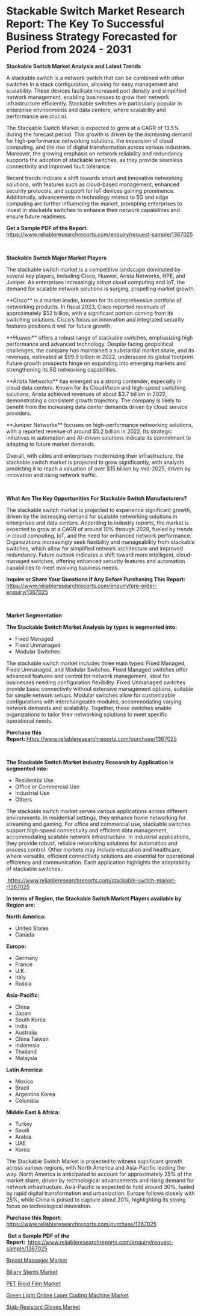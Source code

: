 <p><h1>Stackable Switch Market Research Report: The Key To Successful Business Strategy Forecasted for Period from 2024 - 2031</h1></p><p><strong>Stackable Switch Market Analysis and Latest Trends</strong></p>
<p><p>A stackable switch is a network switch that can be combined with other switches in a stack configuration, allowing for easy management and scalability. These devices facilitate increased port density and simplified network management, enabling businesses to grow their network infrastructure efficiently. Stackable switches are particularly popular in enterprise environments and data centers, where scalability and performance are crucial.</p><p>The Stackable Switch Market is expected to grow at a CAGR of 13.5% during the forecast period. This growth is driven by the increasing demand for high-performance networking solutions, the expansion of cloud computing, and the rise of digital transformation across various industries. Moreover, the growing emphasis on network reliability and redundancy supports the adoption of stackable switches, as they provide seamless connectivity and improved fault tolerance.</p><p>Recent trends indicate a shift towards smart and innovative networking solutions, with features such as cloud-based management, enhanced security protocols, and support for IoT devices gaining prominence. Additionally, advancements in technology related to 5G and edge computing are further influencing the market, prompting enterprises to invest in stackable switches to enhance their network capabilities and ensure future readiness.</p></p>
<p><strong>Get a Sample PDF of the Report:&nbsp;</strong> <a href="https://www.reliableresearchreports.com/enquiry/request-sample/1367025?utm_campaign=3&utm_medium=2&utm_source=Github&utm_content=ia&utm_term=06122024&utm_id=stackable-switch">https://www.reliableresearchreports.com/enquiry/request-sample/1367025</a></p>
<p>&nbsp;</p>
<p><strong>Stackable Switch Major Market Players</strong></p>
<p><p>The stackable switch market is a competitive landscape dominated by several key players, including Cisco, Huawei, Arista Networks, HPE, and Juniper. As enterprises increasingly adopt cloud computing and IoT, the demand for scalable network solutions is surging, propelling market growth.</p><p>**Cisco** is a market leader, known for its comprehensive portfolio of networking products. In fiscal 2023, Cisco reported revenues of approximately $52 billion, with a significant portion coming from its switching solutions. Cisco’s focus on innovation and integrated security features positions it well for future growth.</p><p>**Huawei** offers a robust range of stackable switches, emphasizing high performance and advanced technology. Despite facing geopolitical challenges, the company has maintained a substantial market share, and its revenues, estimated at $99.9 billion in 2022, underscore its global footprint. Future growth prospects hinge on expanding into emerging markets and strengthening its 5G networking capabilities.</p><p>**Arista Networks** has emerged as a strong contender, especially in cloud data centers. Known for its CloudVision and high-speed switching solutions, Arista achieved revenues of about $3.7 billion in 2022, demonstrating a consistent growth trajectory. The company is likely to benefit from the increasing data center demands driven by cloud service providers.</p><p>**Juniper Networks** focuses on high-performance networking solutions, with a reported revenue of around $5.2 billion in 2022. Its strategic initiatives in automation and AI-driven solutions indicate its commitment to adapting to future market demands.</p><p>Overall, with cities and enterprises modernizing their infrastructure, the stackable switch market is projected to grow significantly, with analysts predicting it to reach a valuation of over $15 billion by mid-2025, driven by innovation and rising network traffic.</p></p>
<p>&nbsp;</p>
<p><strong>What Are The Key Opportunities For Stackable Switch Manufacturers?</strong></p>
<p><p>The stackable switch market is projected to experience significant growth, driven by the increasing demand for scalable networking solutions in enterprises and data centers. According to industry reports, the market is expected to grow at a CAGR of around 10% through 2028, fueled by trends in cloud computing, IoT, and the need for enhanced network performance. Organizations increasingly seek flexibility and manageability from stackable switches, which allow for simplified network architecture and improved redundancy. Future outlook indicates a shift toward more intelligent, cloud-managed switches, offering enhanced security features and automation capabilities to meet evolving business needs.</p></p>
<p><strong>Inquire or Share Your Questions If Any Before Purchasing This Report:</strong> <a href="https://www.reliableresearchreports.com/enquiry/pre-order-enquiry/1367025?utm_campaign=3&utm_medium=2&utm_source=Github&utm_content=ia&utm_term=06122024&utm_id=stackable-switch">https://www.reliableresearchreports.com/enquiry/pre-order-enquiry/1367025</a></p>
<p>&nbsp;</p>
<p><strong>Market Segmentation</strong></p>
<p><strong>The Stackable Switch Market Analysis by types is segmented into:</strong></p>
<p><ul><li>Fixed Managed</li><li>Fixed Unmanaged</li><li>Modular Switches</li></ul></p>
<p><p>The stackable switch market includes three main types: Fixed Managed, Fixed Unmanaged, and Modular Switches. Fixed Managed switches offer advanced features and control for network management, ideal for businesses needing configuration flexibility. Fixed Unmanaged switches provide basic connectivity without extensive management options, suitable for simple network setups. Modular switches allow for customizable configurations with interchangeable modules, accommodating varying network demands and scalability. Together, these switches enable organizations to tailor their networking solutions to meet specific operational needs.</p></p>
<p><strong>Purchase this Report:&nbsp;</strong><a href="https://www.reliableresearchreports.com/purchase/1367025?utm_campaign=3&utm_medium=2&utm_source=Github&utm_content=ia&utm_term=06122024&utm_id=stackable-switch">https://www.reliableresearchreports.com/purchase/1367025</a></p>
<p>&nbsp;</p>
<p><strong>The Stackable Switch Market Industry Research by Application is segmented into:</strong></p>
<p><ul><li>Residential Use</li><li>Office or Commercial Use</li><li>Industrial Use</li><li>Others</li></ul></p>
<p><p>The stackable switch market serves various applications across different environments. In residential settings, they enhance home networking for streaming and gaming. For office and commercial use, stackable switches support high-speed connectivity and efficient data management, accommodating scalable network infrastructure. In industrial applications, they provide robust, reliable networking solutions for automation and process control. Other markets may include education and healthcare, where versatile, efficient connectivity solutions are essential for operational efficiency and communication. Each application highlights the adaptability of stackable switches.</p></p>
<p><a href="https://www.reliableresearchreports.com/stackable-switch-market-r1367025?utm_campaign=3&utm_medium=2&utm_source=Github&utm_content=ia&utm_term=06122024&utm_id=stackable-switch">&nbsp;https://www.reliableresearchreports.com/stackable-switch-market-r1367025</a></p>
<p><strong>In terms of Region, the Stackable Switch Market Players available by Region are:</strong></p>
<p>
    <p> <strong> North America: </strong>
        <ul>
            <li>United States</li>
            <li>Canada</li>
        </ul>
        </p> 
    <p> <strong> Europe: </strong>
        <ul>
            <li>Germany</li>
            <li>France</li>
            <li>U.K.</li>
            <li>Italy</li>
            <li>Russia</li>
        </ul>
        </p> 
    <p> <strong> Asia-Pacific: </strong>
        <ul>
            <li>China</li>
            <li>Japan</li>
            <li>South Korea</li>
            <li>India</li>
            <li>Australia</li>
            <li>China Taiwan</li>
            <li>Indonesia</li>
            <li>Thailand</li>
            <li>Malaysia</li>
        </ul>
        </p> 
    <p> <strong> Latin America: </strong>
        <ul>
            <li>Mexico</li>
            <li>Brazil</li>
            <li>Argentina Korea</li>
            <li>Colombia</li>
        </ul>
        </p> 
    <p> <strong> Middle East & Africa: </strong>
        <ul>
            <li>Turkey</li>
            <li>Saudi</li>
            <li>Arabia</li>
            <li>UAE</li>
            <li>Korea</li>
        </ul>
    </p>
    </p>
<p><p>The Stackable Switch Market is projected to witness significant growth across various regions, with North America and Asia-Pacific leading the way. North America is anticipated to account for approximately 35% of the market share, driven by technological advancements and rising demand for network infrastructure. Asia-Pacific is expected to hold around 30%, fueled by rapid digital transformation and urbanization. Europe follows closely with 25%, while China is poised to capture about 20%, highlighting its strong focus on technological innovation.</p></p>
<p><strong>Purchase this Report: </strong><a href="https://www.reliableresearchreports.com/purchase/1367025?utm_campaign=3&utm_medium=2&utm_source=Github&utm_content=ia&utm_term=06122024&utm_id=stackable-switch">https://www.reliableresearchreports.com/purchase/1367025</a></p>
<p>&nbsp;<strong>Get a Sample PDF of the Report:&nbsp;&nbsp;</strong><a href="https://www.reliableresearchreports.com/enquiry/request-sample/1367025?utm_campaign=3&utm_medium=2&utm_source=Github&utm_content=ia&utm_term=06122024&utm_id=stackable-switch">https://www.reliableresearchreports.com/enquiry/request-sample/1367025</a></p>
<p><strong></strong></p>
<p><p><a href="https://www.linkedin.com/pulse/breast-massager-market-study-examiningthe-industrys-growth-oafsf?utm_campaign=3&utm_medium=2&utm_source=Github&utm_content=ia&utm_term=06122024&utm_id=stackable-switch">Breast Massager Market</a></p><p><a href="https://www.linkedin.com/pulse/insights-biliary-stents-industry-market-financial-status-size-pawff?utm_campaign=3&utm_medium=2&utm_source=Github&utm_content=ia&utm_term=06122024&utm_id=stackable-switch">Biliary Stents Market</a></p><p><a href="https://github.com/mauripalmi/Market-Research-Report-List-5/blob/main/pet-rigid-film-market.md?utm_campaign=3&utm_medium=2&utm_source=Github&utm_content=ia&utm_term=06122024&utm_id=stackable-switch">PET Rigid Film Market</a></p><p><a href="https://issuu.com/reportprime-2/docs/green-light-online-laser-coding-machine-market-siz?utm_campaign=3&utm_medium=2&utm_source=Github&utm_content=ia&utm_term=06122024&utm_id=stackable-switch">Green Light Online Laser Coding Machine Market</a></p><p><a href="https://issuu.com/reportprime-2/docs/stab-resistant-gloves-market-size-2030.pptx?utm_campaign=3&utm_medium=2&utm_source=Github&utm_content=ia&utm_term=06122024&utm_id=stackable-switch">Stab-Resistant Gloves Market</a></p></p>